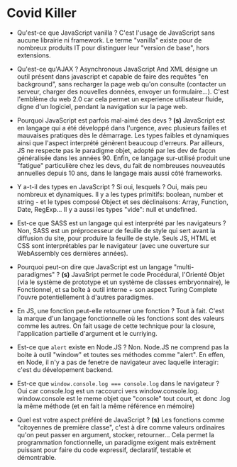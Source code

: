 # Covid Killer

- Qu'est-ce que JavaScript vanilla ?
C'est l'usage de JavaScript sans aucune librairie ni framework. 
Le terme "vanilla" existe pour de nombreux produits IT pour distinguer leur "version de base", hors extensions.

- Qu'est-ce qu'AJAX ?
Asynchronous JavaScript And XML désigne un outil présent dans javascript et capable de faire des requêtes "en background", sans recharger la page web qu'on consulte (contacter un serveur, charger des nouvelles données, envoyer un formulaire...). 
C'est l'emblème du web 2.0 car cela permet un experience utilisateur fluide, digne d'un logiciel, pendant la navigation sur la page web.

- Pourquoi JavaScript est parfois mal-aimé des devs ? **(s)**
JavaScript est en langage qui a été développé dans l'urgence, avec plusieurs failles et mauvaises pratiques dès le démarrage.
Les types faibles et dynamiques ainsi que l'aspect interprété génèrent beaucoup d'erreurs.
Par ailleurs, JS ne respecte pas le paradigme objet, adopté par les dev de façon généralisée dans les années 90.
Enfin, ce langage sur-utilisé produit une "fatigue" particulière chez les devs, du fait de nombreuses nouveautés annuelles depuis 10 ans, dans le langage mais aussi côté frameworks.

- Y a-t-il des types en JavaScript ? Si oui, lesquels ?
Oui, mais peu nombreux et dynamiques. Il y a les types primitifs: boolean, number et string - et le types composé Object et ses déclinaisons: Array, Function, Date, RegExp... Il y a aussi les types "vide": null et undefined.

- Est-ce que SASS est un langage qui est interprété par les navigateurs ?
Non, SASS est un préprocesseur de feuille de style qui sert avant la diffusion du site, pour produire la feuille de style.
Seuls JS, HTML et CSS sont interprétables par le navigateur (avec une ouverture sur WebAssembly ces dernières années).

- Pourquoi peut-on dire que JavaScript est un langage "multi-paradigmes" ? **(s)**
JavaSript permet le code Procédural, l'Orienté Objet (via le système de prototype et un système de classes embryonnaire), le Fonctionnel, et sa boîte à outil interne + son aspect Turing Complete l'ouvre potentiellement à d'autres paradigmes.


- En JS, une fonction peut-elle retourner une fonction ?
Tout à fait. C'est la marque d'un langage fonctionnelle où les fonctions sont des valeurs comme les autres.
On fait usage de cette technique pour la closure, l'application partielle d'argument et le curriying.

- Est-ce que `alert` existe en Node.JS ?
Non. Node.JS ne comprend pas la boite à outil "window" et toutes ses méthodes comme "alert".
En effen, en Node, il n'y a pas de fenetre de navigateur avec laquelle interagir: c'est du dévelopement backend.

- Est-ce que `window.console.log === console.log` dans le navigateur ?
Oui car console.log est un raccourci vers window.console.log.
window.console est le meme objet que "console" tout court, et donc .log la même méthode (et en fait la même référence en mémoire)

- Quel est votre aspect préféré de JavaScript ? **(s)**
Les fonctions comme "citoyennes de première classe", c'est à dire comme valeurs ordinaires qu'on peut passer en argument, stocker, retourner...
Cela permet la programmation fonctionnelle, un paradigme exigent mais extrêment puissant pour faire du code expressif, declaratif, testable et démontrable.
